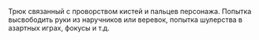 Трюк связанный с проворством кистей и пальцев персонажа. Попытка высвободить руки из наручников или веревок, попытка шулерства в азартных играх, фокусы и т.д. 